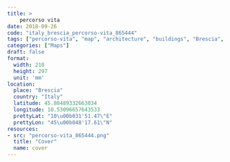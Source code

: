 ```yaml
---
title: > 
    percorso vita
date: 2018-09-26
code: "italy_brescia_percorso-vita_865444"
tags: ["percorso-vita", "map", "architecture", "buildings", "Brescia", "Italy"]
categories: ["Maps"]
draft: false
format:
  width: 210
  height: 297
  unit: 'mm'
location:
  place: "Brescia"
  country: "Italy"
  latitude: 45.80489332663034
  longitude: 10.53096657643533
  prettyLat: "10\u00b031'51.47\"E"
  prettyLon: "45\u00b048'17.61\"N"
resources:
- src: "percorso-vita_865444.png"
  title: "Cover"
  name: cover
---
```

